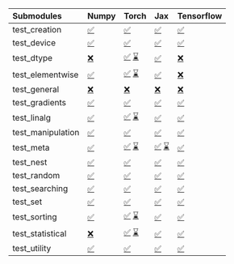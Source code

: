 | Submodules        | Numpy                                                                                                                           | Torch                                                                                                                                                                                                                                                             | Jax                                                                                                                                                                                                                                                               | Tensorflow                                                                                                                      |
|:------------------|:--------------------------------------------------------------------------------------------------------------------------------|:------------------------------------------------------------------------------------------------------------------------------------------------------------------------------------------------------------------------------------------------------------------|:------------------------------------------------------------------------------------------------------------------------------------------------------------------------------------------------------------------------------------------------------------------|:--------------------------------------------------------------------------------------------------------------------------------|
| test_creation     | <a href="https://github.com/unifyai/ivy/runs/8107883418?check_suite_focus=true" rel="noopener noreferrer" target="_blank">✅</a> | <a href="https://github.com/unifyai/ivy/runs/8107885148?check_suite_focus=true" rel="noopener noreferrer" target="_blank">✅</a>                                                                                                                                   | <a href="https://github.com/unifyai/ivy/runs/8107886901?check_suite_focus=true" rel="noopener noreferrer" target="_blank">✅</a>                                                                                                                                   | <a href="https://github.com/unifyai/ivy/runs/8107888948?check_suite_focus=true" rel="noopener noreferrer" target="_blank">✅</a> |
| test_device       | <a href="https://github.com/unifyai/ivy/runs/8107883483?check_suite_focus=true" rel="noopener noreferrer" target="_blank">✅</a> | <a href="https://github.com/unifyai/ivy/runs/8107885276?check_suite_focus=true" rel="noopener noreferrer" target="_blank">✅</a>                                                                                                                                   | <a href="https://github.com/unifyai/ivy/runs/8107887011?check_suite_focus=true" rel="noopener noreferrer" target="_blank">✅</a>                                                                                                                                   | <a href="https://github.com/unifyai/ivy/runs/8107889057?check_suite_focus=true" rel="noopener noreferrer" target="_blank">✅</a> |
| test_dtype        | <a href="https://github.com/unifyai/ivy/runs/8107883607?check_suite_focus=true" rel="noopener noreferrer" target="_blank">❌</a> | <a href="https://github.com/unifyai/ivy/runs/8107700185?check_suite_focus=true" rel="noopener noreferrer" target="_blank">✅</a>   <a href="https://github.com/unifyai/ivy/runs/8107885389?check_suite_focus=true" rel="noopener noreferrer" target="_blank">⌛</a> | <a href="https://github.com/unifyai/ivy/runs/8107887113?check_suite_focus=true" rel="noopener noreferrer" target="_blank">✅</a>                                                                                                                                   | <a href="https://github.com/unifyai/ivy/runs/8107889166?check_suite_focus=true" rel="noopener noreferrer" target="_blank">❌</a> |
| test_elementwise  | <a href="https://github.com/unifyai/ivy/runs/8107883718?check_suite_focus=true" rel="noopener noreferrer" target="_blank">✅</a> | <a href="https://github.com/unifyai/ivy/runs/8107700258?check_suite_focus=true" rel="noopener noreferrer" target="_blank">✅</a>   <a href="https://github.com/unifyai/ivy/runs/8107885516?check_suite_focus=true" rel="noopener noreferrer" target="_blank">⌛</a> | <a href="https://github.com/unifyai/ivy/runs/8107887243?check_suite_focus=true" rel="noopener noreferrer" target="_blank">✅</a>                                                                                                                                   | <a href="https://github.com/unifyai/ivy/runs/8107889330?check_suite_focus=true" rel="noopener noreferrer" target="_blank">❌</a> |
| test_general      | <a href="https://github.com/unifyai/ivy/runs/8107883848?check_suite_focus=true" rel="noopener noreferrer" target="_blank">❌</a> | <a href="https://github.com/unifyai/ivy/runs/8107885749?check_suite_focus=true" rel="noopener noreferrer" target="_blank">❌</a>                                                                                                                                   | <a href="https://github.com/unifyai/ivy/runs/8107887378?check_suite_focus=true" rel="noopener noreferrer" target="_blank">❌</a>                                                                                                                                   | <a href="https://github.com/unifyai/ivy/runs/8107889433?check_suite_focus=true" rel="noopener noreferrer" target="_blank">❌</a> |
| test_gradients    | <a href="https://github.com/unifyai/ivy/runs/8107883945?check_suite_focus=true" rel="noopener noreferrer" target="_blank">✅</a> | <a href="https://github.com/unifyai/ivy/runs/8107885856?check_suite_focus=true" rel="noopener noreferrer" target="_blank">✅</a>                                                                                                                                   | <a href="https://github.com/unifyai/ivy/runs/8107887525?check_suite_focus=true" rel="noopener noreferrer" target="_blank">✅</a>                                                                                                                                   | <a href="https://github.com/unifyai/ivy/runs/8107889527?check_suite_focus=true" rel="noopener noreferrer" target="_blank">✅</a> |
| test_linalg       | <a href="https://github.com/unifyai/ivy/runs/8107884058?check_suite_focus=true" rel="noopener noreferrer" target="_blank">✅</a> | <a href="https://github.com/unifyai/ivy/runs/8107700560?check_suite_focus=true" rel="noopener noreferrer" target="_blank">✅</a>   <a href="https://github.com/unifyai/ivy/runs/8107885956?check_suite_focus=true" rel="noopener noreferrer" target="_blank">⌛</a> | <a href="https://github.com/unifyai/ivy/runs/8107887719?check_suite_focus=true" rel="noopener noreferrer" target="_blank">✅</a>                                                                                                                                   | <a href="https://github.com/unifyai/ivy/runs/8107889601?check_suite_focus=true" rel="noopener noreferrer" target="_blank">✅</a> |
| test_manipulation | <a href="https://github.com/unifyai/ivy/runs/8107884197?check_suite_focus=true" rel="noopener noreferrer" target="_blank">✅</a> | <a href="https://github.com/unifyai/ivy/runs/8107886041?check_suite_focus=true" rel="noopener noreferrer" target="_blank">✅</a>                                                                                                                                   | <a href="https://github.com/unifyai/ivy/runs/8107887872?check_suite_focus=true" rel="noopener noreferrer" target="_blank">✅</a>                                                                                                                                   | <a href="https://github.com/unifyai/ivy/runs/8107889680?check_suite_focus=true" rel="noopener noreferrer" target="_blank">✅</a> |
| test_meta         | <a href="https://github.com/unifyai/ivy/runs/8107884285?check_suite_focus=true" rel="noopener noreferrer" target="_blank">✅</a> | <a href="https://github.com/unifyai/ivy/runs/8107700729?check_suite_focus=true" rel="noopener noreferrer" target="_blank">✅</a>   <a href="https://github.com/unifyai/ivy/runs/8107886132?check_suite_focus=true" rel="noopener noreferrer" target="_blank">⌛</a> | <a href="https://github.com/unifyai/ivy/runs/8107702077?check_suite_focus=true" rel="noopener noreferrer" target="_blank">✅</a>   <a href="https://github.com/unifyai/ivy/runs/8107888030?check_suite_focus=true" rel="noopener noreferrer" target="_blank">⌛</a> | <a href="https://github.com/unifyai/ivy/runs/8107889777?check_suite_focus=true" rel="noopener noreferrer" target="_blank">✅</a> |
| test_nest         | <a href="https://github.com/unifyai/ivy/runs/8107884384?check_suite_focus=true" rel="noopener noreferrer" target="_blank">✅</a> | <a href="https://github.com/unifyai/ivy/runs/8107886201?check_suite_focus=true" rel="noopener noreferrer" target="_blank">✅</a>                                                                                                                                   | <a href="https://github.com/unifyai/ivy/runs/8107888155?check_suite_focus=true" rel="noopener noreferrer" target="_blank">✅</a>                                                                                                                                   | <a href="https://github.com/unifyai/ivy/runs/8107889859?check_suite_focus=true" rel="noopener noreferrer" target="_blank">✅</a> |
| test_random       | <a href="https://github.com/unifyai/ivy/runs/8107884478?check_suite_focus=true" rel="noopener noreferrer" target="_blank">✅</a> | <a href="https://github.com/unifyai/ivy/runs/8107886359?check_suite_focus=true" rel="noopener noreferrer" target="_blank">✅</a>                                                                                                                                   | <a href="https://github.com/unifyai/ivy/runs/8107888272?check_suite_focus=true" rel="noopener noreferrer" target="_blank">✅</a>                                                                                                                                   | <a href="https://github.com/unifyai/ivy/runs/8107889930?check_suite_focus=true" rel="noopener noreferrer" target="_blank">✅</a> |
| test_searching    | <a href="https://github.com/unifyai/ivy/runs/8107884581?check_suite_focus=true" rel="noopener noreferrer" target="_blank">✅</a> | <a href="https://github.com/unifyai/ivy/runs/8107886455?check_suite_focus=true" rel="noopener noreferrer" target="_blank">✅</a>                                                                                                                                   | <a href="https://github.com/unifyai/ivy/runs/8107888377?check_suite_focus=true" rel="noopener noreferrer" target="_blank">✅</a>                                                                                                                                   | <a href="https://github.com/unifyai/ivy/runs/8107890002?check_suite_focus=true" rel="noopener noreferrer" target="_blank">✅</a> |
| test_set          | <a href="https://github.com/unifyai/ivy/runs/8107884689?check_suite_focus=true" rel="noopener noreferrer" target="_blank">✅</a> | <a href="https://github.com/unifyai/ivy/runs/8107886583?check_suite_focus=true" rel="noopener noreferrer" target="_blank">✅</a>                                                                                                                                   | <a href="https://github.com/unifyai/ivy/runs/8107888486?check_suite_focus=true" rel="noopener noreferrer" target="_blank">✅</a>                                                                                                                                   | <a href="https://github.com/unifyai/ivy/runs/8107890068?check_suite_focus=true" rel="noopener noreferrer" target="_blank">✅</a> |
| test_sorting      | <a href="https://github.com/unifyai/ivy/runs/8107884795?check_suite_focus=true" rel="noopener noreferrer" target="_blank">✅</a> | <a href="https://github.com/unifyai/ivy/runs/8107701193?check_suite_focus=true" rel="noopener noreferrer" target="_blank">✅</a>   <a href="https://github.com/unifyai/ivy/runs/8107886665?check_suite_focus=true" rel="noopener noreferrer" target="_blank">⌛</a> | <a href="https://github.com/unifyai/ivy/runs/8107888585?check_suite_focus=true" rel="noopener noreferrer" target="_blank">✅</a>                                                                                                                                   | <a href="https://github.com/unifyai/ivy/runs/8107890123?check_suite_focus=true" rel="noopener noreferrer" target="_blank">✅</a> |
| test_statistical  | <a href="https://github.com/unifyai/ivy/runs/8107884922?check_suite_focus=true" rel="noopener noreferrer" target="_blank">❌</a> | <a href="https://github.com/unifyai/ivy/runs/8107701275?check_suite_focus=true" rel="noopener noreferrer" target="_blank">✅</a>   <a href="https://github.com/unifyai/ivy/runs/8107886751?check_suite_focus=true" rel="noopener noreferrer" target="_blank">⌛</a> | <a href="https://github.com/unifyai/ivy/runs/8107888707?check_suite_focus=true" rel="noopener noreferrer" target="_blank">✅</a>                                                                                                                                   | <a href="https://github.com/unifyai/ivy/runs/8107890187?check_suite_focus=true" rel="noopener noreferrer" target="_blank">✅</a> |
| test_utility      | <a href="https://github.com/unifyai/ivy/runs/8107885044?check_suite_focus=true" rel="noopener noreferrer" target="_blank">✅</a> | <a href="https://github.com/unifyai/ivy/runs/8107886831?check_suite_focus=true" rel="noopener noreferrer" target="_blank">✅</a>                                                                                                                                   | <a href="https://github.com/unifyai/ivy/runs/8107888847?check_suite_focus=true" rel="noopener noreferrer" target="_blank">✅</a>                                                                                                                                   | <a href="https://github.com/unifyai/ivy/runs/8107890254?check_suite_focus=true" rel="noopener noreferrer" target="_blank">✅</a> |